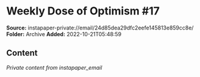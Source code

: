 # Weekly Dose of Optimism #17

**Source:** instapaper-private://email/24d85dea29dfc2eefe145813e859cc8e/
**Folder:** Archive
**Added:** 2022-10-21T05:48:59




## Content
*Private content from instapaper_email*
